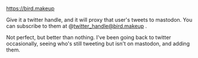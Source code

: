 https://bird.makeup

Give it a twitter handle, and it will proxy that user's tweets to mastodon. You can subscribe to them at @twitter_handle@bird.makeup .

Not perfect, but better than nothing. I've been going back to twitter occasionally, seeing who's still tweeting but isn't on mastodon, and adding them.
